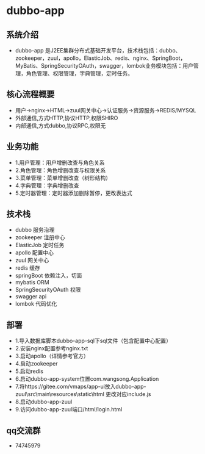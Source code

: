 # dubbo-app

## 系统介绍

- dubbo-app 是J2EE集群分布式基础开发平台，技术栈包括：dubbo、zookeeper，zuul，apollo，ElasticJob、redis、nginx、SpringBoot，MyBatis、SpringSecurityOAuth，swagger，lombok业务模块包括：用户管理，角色管理、权限管理，字典管理，定时任务。

## 核心流程概要

- 用户->nginx->HTML->zuul网关中心->认证服务->资源服务->REDIS/MYSQL
- 外部通信,方式HTTP,协议HTTP,权限SHIRO
- 内部通信,方式dubbo,协议RPC,权限无

## 业务功能

- 1.用户管理：用户增删改查与角色关系
- 2.角色管理：角色增删改查与权限关系
- 3.菜单管理：菜单增删改查（树形结构）
- 4.字典管理：字典增删改查
- 5.定时器管理：定时器添加删除暂停，更改表达式

## 技术栈

- dubbo 服务治理 
- zookeeper 注册中心 
- ElasticJob 定时任务
- apollo 配置中心
- zuul 网关中心
- redis 缓存
- springBoot 依赖注入，切面
- mybatis ORM  
- SpringSecurityOAuth 权限
- swagger api
- lombok 代码优化

## 部署

- 1.导入数据库脚本dubbo-app-sql下sql文件（包含配置中心配置）
- 2.安装nginx配置参考nginx.txt
- 3.启动apollo（详情参考官方）
- 4.启动zookeeper
- 5.启动redis
- 6.启动dubbo-app-system位置com.wangsong.Application
- 7.将https://gitee.com/vmaps/app-ui放入dubbo-app-zuul\src\main\resources\static\html 更改对应include.js
- 8.启动dubbo-app-zuul
- 9.访问dubbo-app-zuul端口/html/login.html

## qq交流群

- 74745979